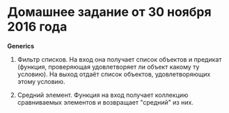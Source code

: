 ﻿# Домашнее задание от 30 ноября 2016 года

**Generics**

1. Фильтр списков. На вход она получает список объектов и предикат (функция, проверяющая удовлетворяет ли объект какому ту условию). На выход отдаёт список объектов, удовлетворяющих этому условию.

2. Средний элемент. Функция на вход получает коллекцию сравниваемых элементов и возвращает "средний" из них.
